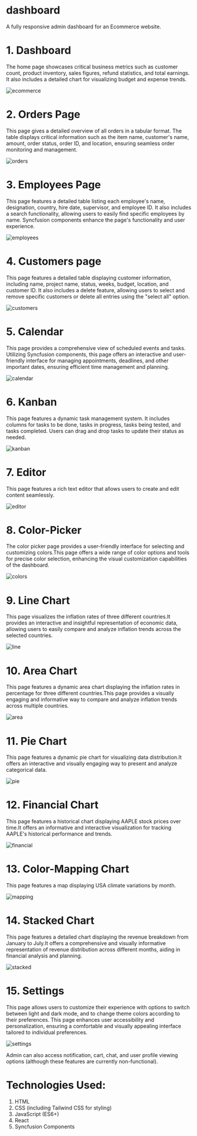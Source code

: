 # dashboard
A fully responsive admin dashboard for an Ecommerce website.

# 1. Dashboard
The home page showcases critical business metrics such as customer count, product inventory, sales figures, refund statistics, and total earnings. It also includes a detailed chart for visualizing budget and expense trends.

![ecommerce](https://github.com/user-attachments/assets/1ae6c9e2-21b3-467d-8b53-490cc3ae6d87)

# 2. Orders Page
This page gives a detailed overview of all orders in a tabular format. The table displays critical information such as the item name, customer's name, amount, order status, order ID, and location, ensuring seamless order monitoring and management.

![orders](https://github.com/user-attachments/assets/53be9c5e-81cd-4f1c-a1e1-11cc08f24d57)

# 3. Employees Page
This page features a detailed table listing each employee's name, designation, country, hire date, supervisor, and employee ID. It also includes a search functionality, allowing users to easily find specific employees by name. Syncfusion components enhance the page's functionality and user experience.

![employees](https://github.com/user-attachments/assets/0daea411-d64c-4232-a52e-5459e6839c7f)

# 4. Customers page
This page features a detailed table displaying customer information, including name, project name, status, weeks, budget, location, and customer ID. It also includes a delete feature, allowing users to select and remove specific customers or delete all entries using the "select all" option.

![customers](https://github.com/user-attachments/assets/4978bd9b-d480-45f2-9047-43a724125d55)

# 5. Calendar
This page provides a comprehensive view of scheduled events and tasks. Utilizing Syncfusion components, this page offers an interactive and user-friendly interface for managing appointments, deadlines, and other important dates, ensuring efficient time management and planning.

![calendar](https://github.com/user-attachments/assets/56bcbb35-2f27-483f-8506-0e7e089876ec)

# 6. Kanban
This page features a dynamic task management system. It includes columns for tasks to be done, tasks in progress, tasks being tested, and tasks completed. Users can drag and drop tasks to update their status as needed. 

![kanban](https://github.com/user-attachments/assets/b2c641eb-4145-476a-81ba-e529126fe8e6)

# 7. Editor
This page features a rich text editor that allows users to create and edit content seamlessly.

![editor](https://github.com/user-attachments/assets/dab8ba1e-0b41-4c55-b163-521ae099bd2a)

# 8. Color-Picker
The color picker page provides a user-friendly interface for selecting and customizing colors.This page offers a wide range of color options and tools for precise color selection, enhancing the visual customization capabilities of the dashboard.

![colors](https://github.com/user-attachments/assets/57ea0519-e8ca-4783-abd7-85e1af47aa2f)

# 9. Line Chart
This page visualizes the inflation rates of three different countries.It provides an interactive and insightful representation of economic data, allowing users to easily compare and analyze inflation trends across the selected countries.

![line](https://github.com/user-attachments/assets/fac43a21-d8e4-471a-8233-4f762ed90b70)

# 10. Area Chart
This page features a dynamic area chart displaying the inflation rates in percentage for three different countries.This page provides a visually engaging and informative way to compare and analyze inflation trends across multiple countries.

![area](https://github.com/user-attachments/assets/26d289c7-776a-4614-8f8c-3687844cd0e5)

# 11. Pie Chart
This page features a dynamic pie chart for visualizing data distribution.It offers an interactive and visually engaging way to present and analyze categorical data.

![pie](https://github.com/user-attachments/assets/14f7d6c1-e4bb-40ce-b1d8-f71508b67d40)

# 12. Financial Chart
This page features a historical chart displaying AAPLE stock prices over time.It offers an informative and interactive visualization for tracking AAPLE's historical performance and trends.

![financial](https://github.com/user-attachments/assets/1156efdb-d5ea-44bc-885e-e93500afef68)

# 13. Color-Mapping Chart
This page features a map displaying USA climate variations by month. 

![mapping](https://github.com/user-attachments/assets/6e765152-015f-46a9-8bc6-9ad85e1101a9)

# 14. Stacked Chart
This page features a detailed chart displaying the revenue breakdown from January to July.It offers a comprehensive and visually informative representation of revenue distribution across different months, aiding in financial analysis and planning.

![stacked](https://github.com/user-attachments/assets/b3c90cb5-f131-4700-a651-4ef34f141fcb)

# 15. Settings
This page allows users to customize their experience with options to switch between light and dark mode, and to change theme colors according to their preferences. This page enhances user accessibility and personalization, ensuring a comfortable and visually appealing interface tailored to individual preferences.

![settings](https://github.com/user-attachments/assets/465e2bb2-a2bd-4632-a37b-89f70273b498)

Admin can also access notification, cart, chat, and user profile viewing options (although these features are currently non-functional).

# Technologies Used:

1. HTML
2. CSS (including Tailwind CSS for styling)
3. JavaScript (ES6+)
4. React
5. Syncfusion Components

















